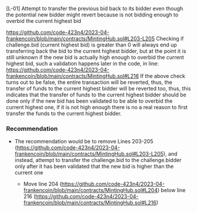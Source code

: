 [L-01] Attempt to transfer the previous bid back to its bidder even though the potential new bidder might revert because is not bidding enough to overbid the current highest bid

https://github.com/code-423n4/2023-04-frankencoin/blob/main/contracts/MintingHub.sol#L203-L205
Checking if challenge.bid (current highest bid) is greater than 0 will always end up transferring back the bid to the current highest bidder, but at the point it is still unknown if the new bid is actually high enough to overbid the current highest bid, such a validation happens later in the code, in line:
https://github.com/code-423n4/2023-04-frankencoin/blob/main/contracts/MintingHub.sol#L216
If the above check turns out to be false, the entire transaction will be reverted, thus, the transfer of funds to the current highest bidder will be reverted too, thus, this indicates that the transfer of funds to the current highest bidder should be done only if the new bid has been validated to be able to overbid the current highest one, if it is not high enough there is no a real reason to first transfer the funds to the current highest bidder.

### Recommendation
- The recommendation would be to remove Lines 203-205 (https://github.com/code-423n4/2023-04-frankencoin/blob/main/contracts/MintingHub.sol#L203-L205), and instead, attempt to transfer the challenge.bid to the challenge.bidder only after it has been validated that the new bid is higher than the current one

   - Move line 204 (https://github.com/code-423n4/2023-04-frankencoin/blob/main/contracts/MintingHub.sol#L204)  below line 216 (https://github.com/code-423n4/2023-04-frankencoin/blob/main/contracts/MintingHub.sol#L216)